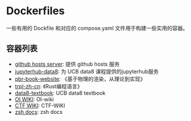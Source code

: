 # Dockerfiles

一些有用的 Dockfile 和对应的 compose.yaml 文件用于构建一些实用的容器。

## 容器列表

- [github hosts server](github-hosts-server): 提供 github hosts 服务
- [jupyterhub-data8](jupyterhub-data8): 为 UCB data8 课程提供的jupyterhub服务
- [pbr-book-website](pbr-book-website): 《基于物理的渲染，从理论到实现》
- [trpl-zh-cn](trpl-zh-cn): 《Rust编程语言》
- [data8-textbook](data8-textbook): UCB data8 textbook
- [OI WIKI](oi-wiki): OI-wiki
- [CTF WIKI](ctf-wiki): CTF-WIKI
- [zsh docs](zsh_docs): zsh docs
